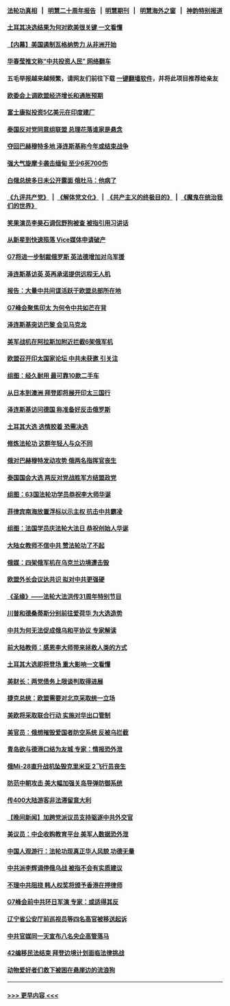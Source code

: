 #### [法轮功真相](https://github.com/gfw-breaker/truth/blob/master/README.md?t=0) &nbsp;&nbsp;|&nbsp;&nbsp; [明慧二十周年报告](https://github.com/gfw-breaker/mh-reports/blob/master/README.md?t=0) &nbsp;&nbsp;|&nbsp;&nbsp;[明慧期刊](https://github.com/gfw-breaker/mh-qikan) &nbsp;&nbsp;|&nbsp;&nbsp; [明慧海外之窗](https://github.com/gfw-breaker/mh-news/blob/master/README.md?t=0) &nbsp;&nbsp;|&nbsp;&nbsp; [神韵特别报道](https://github.com/gfw-breaker/mh-news/blob/master/shenyun.md?t=0)
#### [土耳其决选结果为何对欧美很关键 一文看懂](../pages/nsc418/n13997607.md?t=05160343) 
#### [【内幕】美国遏制瓦格纳势力 从非洲开始](../pages/nsc418/n13997633.md?t=05160343) 
#### [华春莹推文称“中共投资人民” 网络翻车](../pages/nsc418/n13997488.md?t=05160343) 
#### 五毛举报越来越频繁，请网友们前往下载 [一键翻墙软件](https://github.com/gfw-breaker/ssr-accounts)，并将此项目推荐给亲友
#### [欧委会上调欧盟经济增长和通胀预期](../pages/nsc418/n13997598.md?t=05160343) 
#### [富士康拟投资5亿美元在印度建厂](../pages/nsc418/n13997524.md?t=05160343) 
#### [泰国反对党同意组联盟 总理花落谁家是悬念](../pages/nsc418/n13997549.md?t=05160343) 
#### [夺回巴赫穆特多地 泽连斯基称今年或结束战争](../pages/nsc418/n13997556.md?t=05160343) 
#### [强大气旋摩卡袭击缅甸 至少6死700伤](../pages/nsc418/n13996721.md?t=05160343) 
#### [白俄总统多日未公开露面 俄杜马：他病了](../pages/nsc418/n13997425.md?t=05160343) 
#### [《九评共产党》](https://github.com/begood0513/9ping.md/blob/master/README.md) &nbsp;|&nbsp; [《解体党文化》](../../../../jtdwh.md/blob/master/README.md)  &nbsp;|&nbsp; [《共产主义的终极目的》](../../../../gczydzjmd.md/blob/master/README.md) &nbsp;|&nbsp; [《魔鬼在统治我们的世界》](../../../../mgztzwmdsj.md/blob/master/README.md) 
#### [笑果演员李昊石调侃野狗被查 被指引用习讲话](../pages/nsc418/n13997337.md?t=05160343) 
#### [从新星到快速殒落 Vice媒体申请破产](../pages/nsc418/n13997432.md?t=05160343) 
#### [G7将进一步制裁俄罗斯 英法德增加对乌军援](../pages/nsc418/n13997403.md?t=05160343) 
#### [泽连斯基访英 英再承诺提供远程无人机](../pages/nsc418/n13997310.md?t=05160343) 
#### [报告：大量中共间谍活跃于欧盟总部所在地](../pages/nsc418/n13997269.md?t=05160343) 
#### [G7峰会聚焦印太 为何令中共如芒在背](../pages/nsc418/n13997026.md?t=05160343) 
#### [泽连斯基突访巴黎 会见马克龙](../pages/nsc418/n13996980.md?t=05160343) 
#### [美军战机在阿拉斯加附近拦截6架俄军机](../pages/nsc418/n13997099.md?t=05160343) 
#### [欧盟召开印太国家论坛 中共未获邀 引关注](../pages/nsc418/n13996744.md?t=05160343) 
#### [组图：经久耐用 最可靠10款二手车](../pages/nsc418/n13981751.md?t=05160343) 
#### [从日本到澳洲 拜登即将展开印太三国行](../pages/nsc418/n13996812.md?t=05160343) 
#### [泽连斯基访问德国 称准备好反击俄罗斯](../pages/nsc418/n13996729.md?t=05160343) 
#### [土耳其大选 选情胶着 恐需决选](../pages/nsc418/n13996685.md?t=05160343) 
#### [修炼法轮功 这群年轻人与众不同](../pages/nsc418/n13996288.md?t=05160343) 
#### [俄对巴赫穆特发动攻势 俄两名指挥官丧生](../pages/nsc418/n13996778.md?t=05160343) 
#### [泰国国会大选 两反对党战胜军方结盟政党](../pages/nsc418/n13996750.md?t=05160343) 
#### [组图：63国法轮功学员恭祝李大师华诞](../pages/nsc418/n13987164.md?t=05160343) 
#### [菲律宾南海放置浮标以示主权 抗击中共霸凌](../pages/nsc418/n13996720.md?t=05160343) 
#### [组图：法国学员庆法轮大法日 恭祝创始人华诞](../pages/nsc418/n13996275.md?t=05160343) 
#### [大陆女教师不信中共 赞法轮功了不起](../pages/nsc418/n13996059.md?t=05160343) 
#### [俄媒：四架俄军机在乌克兰边境遭击毁](../pages/nsc418/n13996154.md?t=05160343) 
#### [欧盟外长会议达共识 拟对中共更强硬](../pages/nsc418/n13996112.md?t=05160343) 
#### [《圣缘》——法轮大法洪传31周年特别节目](../pages/nsc418/n13996109.md?t=05160343) 
#### [川普和德桑蒂斯分别前往爱荷华 为大选造势](../pages/nsc418/n13996103.md?t=05160343) 
#### [中共为何无法促成俄乌和平协议 专家解读](../pages/nsc418/n13996123.md?t=05160343) 
#### [前大陆教师：感恩李大师带来拯救人类的方式](../pages/nsc418/n13995936.md?t=05160343) 
#### [土耳其大选即将登场 重大影响一文看懂](../pages/nsc418/n13996097.md?t=05160343) 
#### [美财长：两党债务上限谈判取得进展](../pages/nsc418/n13995855.md?t=05160343) 
#### [捷克总统：欧盟需要对北京采取统一立场](../pages/nsc418/n13996018.md?t=05160343) 
#### [美欧将采取联合行动 实施对华出口管制](../pages/nsc418/n13995866.md?t=05160343) 
#### [美官员：俄想摧毁爱国者防空系统 反被乌拦截](../pages/nsc418/n13995728.md?t=05160343) 
#### [青岛欲与德港口结为友城 专家：情报恐外泄](../pages/nsc418/n13995731.md?t=05160343) 
#### [俄Mi-28直升战机坠毁克里米亚 2飞行员丧生](../pages/nsc418/n13995705.md?t=05160343) 
#### [防范中朝攻击 美大幅加强关岛导弹防御系统](../pages/nsc418/n13995552.md?t=05160343) 
#### [传400大陆游客非法滞留意大利](../pages/nsc418/n13995566.md?t=05160343) 
#### [【晚间新闻】加跨党派议员支持驱逐中共外交官](../pages/nsc418/n13995106.md?t=05160343) 
#### [美议员：中企收购教育平台 美军人数据恐外泄](../pages/nsc418/n13995335.md?t=05160343) 
#### [中国人观游行：法轮功现真正华人风貌 功德无量](../pages/nsc418/n13995244.md?t=05160343) 
#### [中共派李辉调停俄乌战 被指不会有实质建议](../pages/nsc418/n13995061.md?t=05160343) 
#### [不理中共阻挠 韩人权奖将颁予香港在押律师](../pages/nsc418/n13995111.md?t=05160343) 
#### [G7峰会前中共环日军演 专家：或适得其反](../pages/nsc418/n13994758.md?t=05160343) 
#### [辽宁省公安厅前巡视员等四名高官被移送起诉](../pages/nsc418/n13994722.md?t=05160343) 
#### [中共官媒同一天宣布八名央企高管落马](../pages/nsc418/n13994748.md?t=05160343) 
#### [42编移民法结束 拜登边境计划面临法律挑战](../pages/nsc418/n13994898.md?t=05160343) 
#### [动物爱好者们救下被困在悬崖边的流浪狗](../pages/nsc418/n13991764.md?t=05160343) 

----
#### [ >>> 更早内容 <<< ](../indexes/nsc418-earlier.md)
